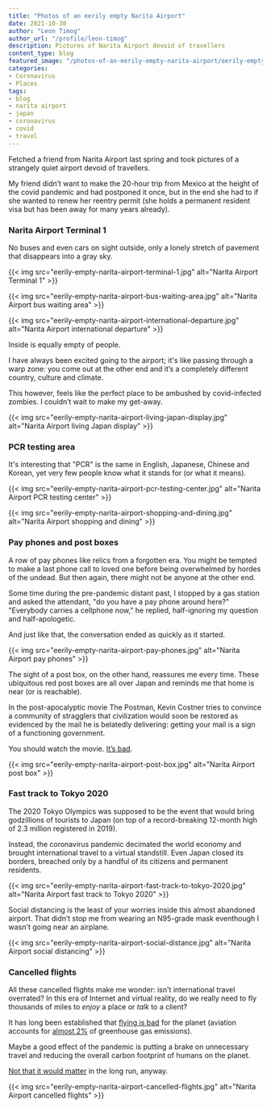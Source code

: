 ```yaml
---
title: "Photos of an eerily empty Narita Airport"
date: 2021-10-30
author: "Leon Timog"
author_url: "/profile/leon-timog"
description: Pictures of Narita Airport devoid of travellers
content_type: blog
featured_image: "/photos-of-an-eerily-empty-narita-airport/eerily-empty-narita-airport-terminal-1.jpg"
categories:
- Coronavirus
- Places
tags:
- blog
- narita airport
- japan
- coronavirus
- covid
- travel
---
```

Fetched a friend from Narita Airport last spring and took pictures of a strangely quiet airport devoid of travellers.

My friend didn’t want to make the 20-hour trip from Mexico at the height of the covid pandemic and had postponed it once, but in the end she had to if she wanted to renew her reentry permit (she holds a permanent resident visa but has been away for many years already).

### Narita Airport Terminal 1

No buses and even cars on sight outside, only a lonely stretch of pavement that disappears into a gray sky.

{{< img src="eerily-empty-narita-airport-terminal-1.jpg" alt="Narita Airport Terminal 1" >}}

{{< img src="eerily-empty-narita-airport-bus-waiting-area.jpg" alt="Narita Airport bus waiting area" >}}

{{< img src="eerily-empty-narita-airport-international-departure.jpg" alt="Narita Airport international departure" >}}

Inside is equally empty of people.

I have always been excited going to the airport; it's like passing through a warp zone: you come out at the other end and it’s a completely different country, culture and climate.

This however, feels like the perfect place to be ambushed by covid-infected zombies. I couldn’t wait to make my get-away.

{{< img src="eerily-empty-narita-airport-living-japan-display.jpg" alt="Narita Airport living Japan display" >}}

### PCR testing area

It's interesting that "PCR" is the same in English, Japanese, Chinese and Korean, yet very few people know what it stands for (or what it means).

{{< img src="eerily-empty-narita-airport-pcr-testing-center.jpg" alt="Narita Airport PCR testing center" >}}

{{< img src="eerily-empty-narita-airport-shopping-and-dining.jpg" alt="Narita Airport shopping and dining" >}}

### Pay phones and post boxes

A row of pay phones like relics from a forgotten era. You might be tempted to make a last phone call to loved one before being overwhelmed by hordes of the undead. But then again, there might not be anyone at the other end.

Some time during the pre-pandemic distant past, I stopped by a gas station and asked the attendant, "do you have a pay phone around here?" "Everybody carries a cellphone now," he replied, half-ignoring my question and half-apologetic.

And just like that, the conversation ended as quickly as it started.

{{< img src="eerily-empty-narita-airport-pay-phones.jpg" alt="Narita Airport pay phones" >}}

The sight of a post box, on the other hand, reassures me every time. These ubiquitous red post boxes are all over Japan and reminds me that home is near (or is reachable).

In the post-apocalyptic movie The Postman, Kevin Costner tries to convince a community of stragglers that civilization would soon be restored as evidenced by the mail he is belatedly delivering: getting your mail is a sign of a functioning government.

You should watch the movie. [It’s bad](https://www.rogerebert.com/reviews/the-postman-1997).

{{< img src="eerily-empty-narita-airport-post-box.jpg" alt="Narita Airport post box" >}}

### Fast track to Tokyo 2020

The 2020 Tokyo Olympics was supposed to be the event that would bring godzillions of tourists to Japan (on top of a record-breaking 12-month high of 2.3 million registered in 2019).

Instead, the coronavirus pandemic decimated the world economy and brought international travel to a virtual standstill. Even Japan closed its borders, breached only by a handful of its citizens and permanent residents.

{{< img src="eerily-empty-narita-airport-fast-track-to-tokyo-2020.jpg" alt="Narita Airport fast track to Tokyo 2020" >}}

Social distancing is the least of your worries inside this almost abandoned airport. That didn’t stop me from wearing an N95-grade mask eventhough I wasn't going near an airplane.

{{< img src="eerily-empty-narita-airport-social-distance.jpg" alt="Narita Airport social distancing" >}}

### Cancelled flights

All these cancelled flights make me wonder: isn't international travel overrated? In this era of Internet and virtual reality, do we really need to fly thousands of miles to *enjoy* a place or *talk* to a client?

It has long been established that [flying is bad](https://www.theguardian.com/environment/ng-interactive/2019/jul/19/carbon-calculator-how-taking-one-flight-emits-as-much-as-many-people-do-in-a-year) for the planet (aviation accounts for [almost 2%](https://ourworldindata.org/co2-emissions-from-aviation) of greenhouse gas emissions).

Maybe a good effect of the pandemic is putting a brake on unnecessary travel and reducing the overall carbon footprint of humans on the planet.

[Not that it would matter](https://www.commondreams.org/news/2020/11/12/humans-may-have-passed-point-no-return-climate-crisis-says-study-doesnt-mean-all) in the long run, anyway.

{{< img src="eerily-empty-narita-airport-cancelled-flights.jpg" alt="Narita Airport cancelled flights" >}}